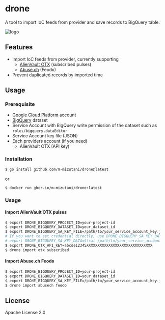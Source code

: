 # drone

A tool to import IoC feeds from provider and save records to BigQuery table.

![logo](https://github.com/m-mizutani/drone/assets/605953/f1ba68ae-184c-4342-a32f-70663e865902)

## Features

* Import IoC feeds from provider, currently supporting
    * [AlienVault OTX](https://otx.alienvault.com/) (subscribed pulses)
    * [Abuse.ch](https://abuse.ch/) (Feodo)
* Prevent duplicated records by imported time

## Usage

### Prerequisite

* [Google Cloud Platform](https://cloud.google.com/) account
* [BigQuery](https://cloud.google.com/bigquery/) dataset
* Service Account with BigQuery write permission of the dataset such as `roles/bigquery.dataEditor`
* Service Account key file (JSON)
* Each providers account (if you need)
    * AlienVault OTX (API key)

### Installation

```bash
$ go install github.com/m-mizutani/drone@latest
```

or

```bash
$ docker run ghcr.io/m-mizutani/drone:latest
```

### Usage

#### Import AlienVault OTX pulses

```bash
$ export DRONE_BIGQUERY_PROJECT_ID=your-project-id
$ export DRONE_BIGQUERY_DATASET_ID=your_dataset_id
$ export DRONE_BIGQUERY_SA_KEY_FILE=/path/to/your_service_account_key.json
# If you want to set credential directly, use DRONE_BIGQUERY_SA_KEY_DATA
# export DRONE_BIGQUERY_SA_KEY_DATA=$(cat /path/to/your_service_account_key.json)
$ export DRONE_OTX_API_KEY=abcde12345XXXXXXXXXXXXXXXXXXXXXXXXXXXXXX
$ drone import otx subscribed
```

#### Import Abuse.ch Feodo

```bash
$ export DRONE_BIGQUERY_PROJECT_ID=your-project-id
$ export DRONE_BIGQUERY_DATASET_ID=your_dataset_id
$ export DRONE_BIGQUERY_SA_KEY_FILE=/path/to/your_service_account_key.json
$ drone import abusech feodo
```

## License

Apache License 2.0
